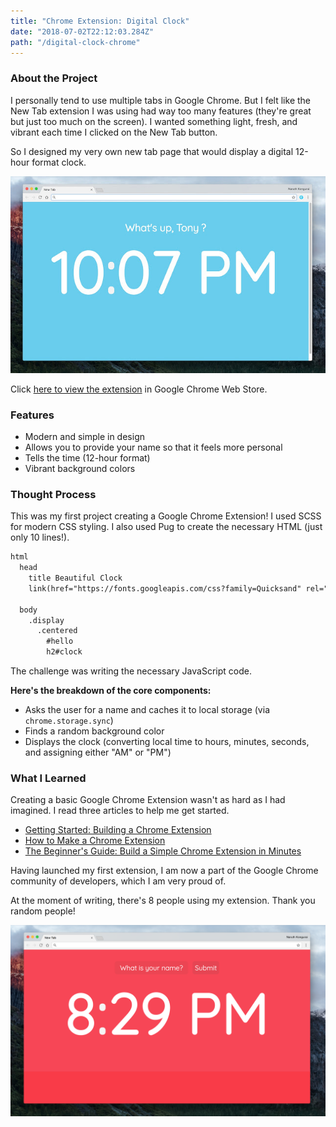 ```yaml
---
title: "Chrome Extension: Digital Clock"
date: "2018-07-02T22:12:03.284Z"
path: "/digital-clock-chrome"
---
```


### About the Project

I personally tend to use multiple tabs in Google Chrome. But I felt like the New Tab extension I was using had way too many features (they're great but just too much on the screen). I wanted something light, fresh, and vibrant each time I clicked on the New Tab button.

So I designed my very own new tab page that would display a digital 12-hour format clock.

![new-tab-showcase](new-tab-showcase.jpg)

Click [here to view the extension](https://chrome.google.com/webstore/detail/beautiful-digital-clock-w/jdnjafgehddcpoahelddbflpmoeinaed?hl=en-US&gl=US) in Google Chrome Web Store.

### Features

- Modern and simple in design
- Allows you to provide your name so that it feels more personal
- Tells the time (12-hour format)
- Vibrant background colors

### Thought Process

This was my first project creating a Google Chrome Extension! I used SCSS for modern CSS styling. I also used Pug to create the necessary HTML (just only 10 lines!).

```html
html
  head
    title Beautiful Clock
    link(href="https://fonts.googleapis.com/css?family=Quicksand" rel="stylesheet")

  body
    .display
      .centered
        #hello
        h2#clock
```

The challenge was writing the necessary JavaScript code.

**Here's the breakdown of the core components:**

- Asks the user for a name and caches it to local storage (via `chrome.storage.sync`)
- Finds a random background color
- Displays the clock (converting local time to hours, minutes, seconds, and assigning either "AM" or "PM")

### What I Learned

Creating a basic Google Chrome Extension wasn't as hard as I had imagined. I read three articles to help me get started.

- [Getting Started: Building a Chrome Extension](https://developer.chrome.com/extensions/getstarted)
- [How to Make a Chrome Extension](https://robots.thoughtbot.com/how-to-make-a-chrome-extension)
- [The Beginner's Guide: Build a Simple Chrome Extension in Minutes](https://medium.com/@LindaHaviv/the-beginner-s-guide-build-a-simple-chrome-extension-in-minutes-498308ea406a)

Having launched my first extension, I am now a part of the Google Chrome community of developers, which I am very proud of. 

At the moment of writing, there's 8 people using my extension. Thank you random people!

![ui-chrome-extension-digital-clock](ui-chrome-extension-digital-clock.png)